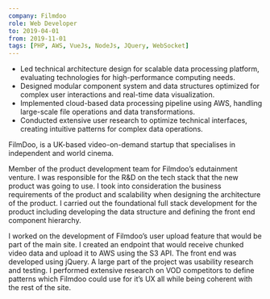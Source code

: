 ```yaml
---
company: Filmdoo
role: Web Developer
to: 2019-04-01
from: 2019-11-01
tags: [PHP, AWS, VueJs, NodeJs, JQuery, WebSocket]
---
```


<!--action-points-->

- Led technical architecture design for scalable data processing platform, evaluating technologies for high-performance computing needs.
- Designed modular component system and data structures optimized for complex user interactions and real-time data visualization.
- Implemented cloud-based data processing pipeline using AWS, handling large-scale file operations and data transformations.
- Conducted extensive user research to optimize technical interfaces, creating intuitive patterns for complex data operations.

<!--prose-->

FilmDoo, is a UK-based video-on-demand startup that specialises in independent and world cinema.

Member of the product development team for Filmdoo’s edutainment venture. I was responsible for the R&D on the tech stack that the new product was going to use. I took into consideration the business requirements of the product and scalability when designing the architecture of the product. I carried out the foundational full stack development for the product including developing the data structure and defining the front end component hierarchy.

I worked on the development of Filmdoo’s user upload feature that would be part of the main site. I created an endpoint that would receive chunked video data and upload it to AWS using the S3 API. The front end was developed using jQuery. A large part of the project was usability research and testing. I performed extensive research on VOD competitors to define patterns which Filmdoo could use for it’s UX all while being coherent with the rest of the site.
